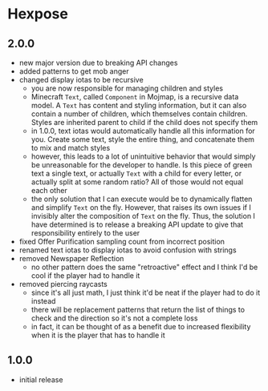 # Hexpose

## 2.0.0
- new major version due to breaking API changes
- added patterns to get mob anger
- changed display iotas to be recursive
  - you are now responsible for managing children and styles
  - Minecraft `Text`, called `Component` in Mojmap, is a recursive data model. A `Text` has content and styling information, but it can also contain a number of children, which themselves contain children. Styles are inherited parent to child if the child does not specify them
  - in 1.0.0, text iotas would automatically handle all this information for you. Create some text, style the entire thing, and concatenate them to mix and match styles
  - however, this leads to a lot of unintuitive behavior that would simply be unreasonable for the developer to handle. Is this piece of green text a single text, or actually `Text` with a child for every letter, or actually split at some random ratio? All of those would not equal each other
  - the only solution that I can execute would be to dynamically flatten and simplify `Text` on the fly. However, that raises its own issues if I invisibly alter the composition of `Text` on the fly. Thus, the solution I have determined is to release a breaking API update to give that responsibility entirely to the user
- fixed Offer Purification sampling count from incorrect position
- renamed text iotas to display iotas to avoid confusion with strings
- removed Newspaper Reflection
  - no other pattern does the same "retroactive" effect and I think I'd be cool if the player had to handle it
- removed piercing raycasts
  - since it's all just math, I just think it'd be neat if the player had to do it instead
  - there will be replacement patterns that return the list of things to check and the direction so it's not a complete loss
  - in fact, it can be thought of as a benefit due to increased flexibility when it is the player that has to handle it

## 1.0.0
- initial release